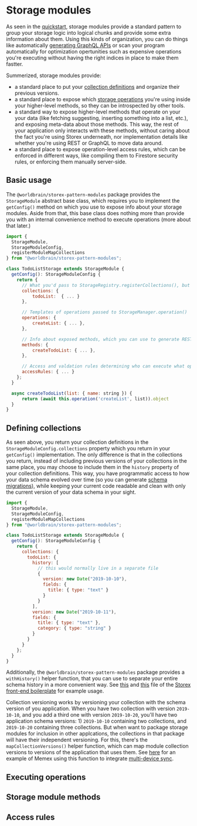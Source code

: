 # Storage modules

As seen in the [quickstart](/guides/quickstart/), storage modules provide a standard pattern to group your storage logic into logical chunks and provide some extra information about them. Using this kinds of organization, you can do things like automatically [generating GraphQL APIs](/guides/graphql-api/) or scan your program automatically for optimization opertunities such as expensive operations you're executing without having the right indices in place to make them fastter.

Summerized, storage modules provide:

- a standard place to put your [collection definitions](/guides/storage-registry/) and organize their previous versions.
- a standard place to expose which [storage operations](/guides/storage-operations/) you're using inside your higher-level methods, so they can be introspected by other tools.
- a standard way to expose higher-level methods that operate on your your data (like fetching suggesting, inserting something into a list, etc.), and exposing meta-data about those methods. This way, the rest of your application only interacts with these methods, without caring about the fact you're using Storex underneath, nor implementation details like whether you're using REST or GraphQL to move data around.
- a standard place to expose operation-level access rules, which can be enforced in different ways, like compiling them to Firestore security rules, or enforcing them manually server-side.

## Basic usage

The `@worldbrain/storex-pattern-modules` package provides the `StorageModule` abstract base class, which requires you to implement the `getConfig()` method on which you use to expose info about your storage modules. Aside from that, this base class does nothing more than provide you with an internal convenience method to execute operations (more about that later.)

```js
import {
  StorageModule,
  StorageModuleConfig,
  registerModuleMapCollections
} from "@worldbrain/storex-pattern-modules";

class TodoListStorage extends StorageModule {
  getConfig(): StorageModuleConfig {
    return {
      // What you'd pass to StorageRegistry.registerCollections(), but with a bit more info
      collections: {
          todoList:  { ... }
      },

      // Templates of operations passed to StorageManager.operation()
      operations: {
          createList: { ... },
      },

      // Info about exposed methods, which you can use to generate REST/GraphQL endpoints for example
      methods: {
          createTodoList: { ... },
      },

      // Access and valdation rules determining who can execute what operations on what data
      accessRules: { ... }
    };
  }

  async createTodoList(list: { name: string }) {
      return (await this.operation('createList', list)).object
  }
}
```

## Defining collections

As seen above, you return your collection definitions in the `StorageModuleConfig.collections` property which you return in your `getConfig()` implementation. The only difference is that in the collections you return, instead of including previous versions of your collections in the same place, you may choose to include them in the `history` property of your collection definitions. This way, you have programmatic access to how your data schema evolved over time (so you can generate [schema migrations](/guides/schema-migrations/)), while keeping your current code readable and clean with only the current version of your data schema in your sight.

```js
import {
  StorageModule,
  StorageModuleConfig,
  registerModuleMapCollections
} from "@worldbrain/storex-pattern-modules";

class TodoListStorage extends StorageModule {
  getConfig(): StorageModuleConfig {
    return {
      collections: {
        todoList: {
          history: [
            // this would normally live in a separate file
            {
              version: new Date("2019-10-10"),
              fields: {
                title: { type: "text" }
              }
            }
          ],
          version: new Date("2019-10-11"),
          fields: {
            title: { type: "text" },
            category: { type: "string" }
          }
        }
      }
    };
  }
}
```

Additionally, the `@worldbrain/storex-pattern-modules` package provides a `withHistory()` helper function, that you can use to separate your entire schema history in a more convenient way. See [this](https://github.com/WorldBrain/storex-frontend-boilerplate/blob/2bf0ca5ecdcfdae3abbe2e2ded619a6f4f109a30/src/storage/modules/todo-list.ts) and [this](https://github.com/WorldBrain/storex-frontend-boilerplate/blob/2bf0ca5ecdcfdae3abbe2e2ded619a6f4f109a30/src/storage/modules/todo-list.history.ts) file of the [Storex front-end boilerplate](https://github.com/WorldBrain/storex-frontend-boilerplate) for example usage.

Collection versioning works by versioning your collection with the schema version of you application. When you have two collection with version `2019-10-10`, and you add a third one with version `2019-10-20`, you'll have two application schema versions: 1) `2019-10-10` containing two collections, and `2019-10-20` containing three collections. But when want to package storage modules for inclusion in other applcations, the collections in that package will have their independent versioning. For this, there's the `mapCollectionVersions()` helper function, which can map module collection versions to versions of the application that uses them. See [here](https://github.com/WorldBrain/Memex/blob/dd66472feb73af86e2952d343937988f9b25771a/src/sync/background/storage.ts) for an example of Memex using this function to integrate [multi-device sync](/guides/multi-device-sync/).

## Executing operations

## Storage module methods

## Access rules

<!--

- intro
- collections
  - history
  - version mapping
  - registering collections
- operations
  - pluggable storage executor
- methods
- access rules

-->
